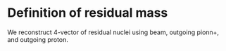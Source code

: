 # Definition of residual mass

We reconstruct 4-vector of residual nuclei using beam, outgoing pionn+, and outgoing proton.
